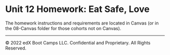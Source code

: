# Unit 12 Homework: Eat Safe, Love

The homework instructions and requirements are located in Canvas (or in the 08-Canvas folder for those cohorts not on Canvas).

- - -

© 2022 edX Boot Camps LLC. Confidential and Proprietary. All Rights Reserved.
